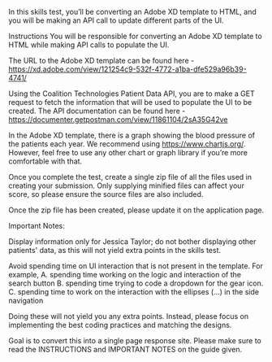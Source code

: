 In this skills test, you’ll be converting an Adobe XD template to HTML, and you will be making an API call to update different parts of the UI.

Instructions You will be responsible for converting an Adobe XD template to HTML while making API calls to populate the UI.

The URL to the Adobe XD template can be found here - https://xd.adobe.com/view/121254c9-532f-4772-a1ba-dfe529a96b39-4741/

Using the Coalition Technologies Patient Data API, you are to make a GET request to fetch the information that will be used to populate the UI to be created. The API documentation can be found here -https://documenter.getpostman.com/view/11861104/2sA35G42ve

In the Adobe XD template, there is a graph showing the blood pressure of the patients each year. We recommend using https://www.chartjs.org/. However, feel free to use any other chart or graph library if you’re more comfortable with that.

Once you complete the test, create a single zip file of all the files used in creating your submission. Only supplying minified files can affect your score, so please ensure the source files are also included.

Once the zip file has been created, please update it on the application page.

Important Notes:

Display information only for Jessica Taylor; do not bother displaying other patients' data, as this will not yield extra points in the skills test.

Avoid spending time on UI interaction that is not present in the template. For example, A. spending time working on the logic and interaction of the search button B. spending time trying to code a dropdown for the gear icon. C. spending time to work on the interaction with the ellipses (...) in the side navigation

Doing these will not yield you any extra points. Instead, please focus on implementing the best coding practices and matching the designs.

Goal is to convert this into a single page response site. Please make sure to read the INSTRUCTIONS and IMPORTANT NOTES on the guide given.